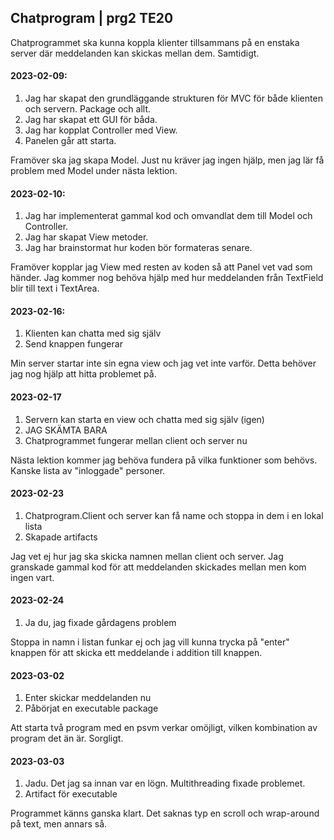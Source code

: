 ## Chatprogram | prg2 TE20

Chatprogrammet ska kunna koppla klienter tillsammans på en enstaka server där meddelanden kan skickas mellan dem. Samtidigt.

#### 2023-02-09:
1. Jag har skapat den grundläggande strukturen för MVC för både klienten och servern. Package och allt.
2. Jag har skapat ett GUI för båda.
3. Jag har kopplat Controller med View.
4. Panelen går att starta.

Framöver ska jag skapa Model. Just nu kräver jag ingen hjälp, men jag lär få problem med Model under nästa lektion.

#### 2023-02-10:
1. Jag har implementerat gammal kod och omvandlat dem till Model och Controller.
2. Jag har skapat View metoder.
3. Jag har brainstormat hur koden bör formateras senare.

Framöver kopplar jag View med resten av koden så att Panel vet vad som händer. Jag kommer nog behöva hjälp med hur meddelanden från TextField blir till text i TextArea.

#### 2023-02-16:
1. Klienten kan chatta med sig själv
2. Send knappen fungerar

Min server startar inte sin egna view och jag vet inte varför. Detta behöver jag nog hjälp att hitta problemet på.

#### 2023-02-17
1. Servern kan starta en view och chatta med sig själv (igen)
2. JAG SKÄMTA BARA
3. Chatprogrammet fungerar mellan client och server nu

Nästa lektion kommer jag behöva fundera på vilka funktioner som behövs. Kanske lista av "inloggade" personer.

#### 2023-02-23
1. Chatprogram.Client och server kan få name och stoppa in dem i en lokal lista
2. Skapade artifacts

Jag vet ej hur jag ska skicka namnen mellan client och server. Jag granskade gammal kod för att meddelanden skickades mellan men kom ingen vart.

#### 2023-02-24
1. Ja du, jag fixade gårdagens problem

Stoppa in namn i listan funkar ej och jag vill kunna trycka på "enter" knappen för att skicka ett meddelande i addition till knappen.

#### 2023-03-02
1. Enter skickar meddelanden nu
2. Påbörjat en executable package

Att starta två program med en psvm verkar omöjligt, vilken kombination av program det än är. Sorgligt.

#### 2023-03-03
1. Jadu. Det jag sa innan var en lögn. Multithreading fixade problemet.
2. Artifact för executable

Programmet känns ganska klart. Det saknas typ en scroll och wrap-around på text, men annars så.